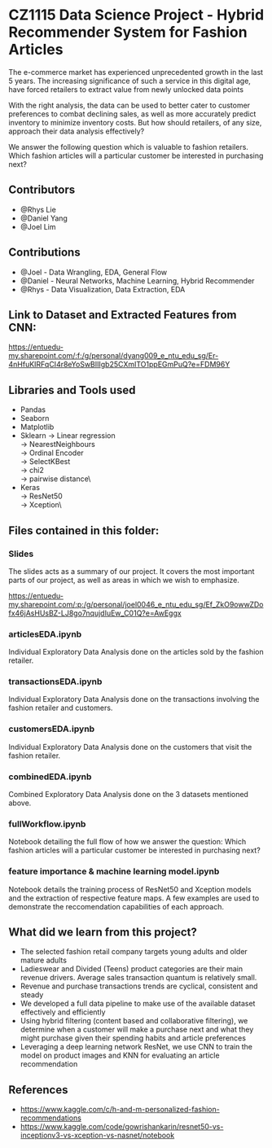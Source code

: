 # CZ1115 Data Science Project - Hybrid Recommender System for Fashion Articles

The e-commerce market has experienced unprecedented growth in the last 5 years. The increasing significance of such a service in this digital age, have forced retailers to extract value from newly unlocked data points

With the right analysis, the data can be used to better cater to customer preferences to combat declining sales, as well as more accurately predict inventory to minimize inventory costs.
But how should retailers, of any size, approach their data analysis effectively?

We answer the following question which is valuable to fashion retailers. Which fashion articles will a particular customer be interested in purchasing next?

## Contributors

- @Rhys Lie
- @Daniel Yang
- @Joel Lim

## Contributions

- @Joel - Data Wrangling, EDA, General Flow
- @Daniel - Neural Networks, Machine Learning, Hybrid Recommender
- @Rhys - Data Visualization, Data Extraction, EDA

## Link to Dataset and Extracted Features from CNN:

https://entuedu-my.sharepoint.com/:f:/g/personal/dyang009_e_ntu_edu_sg/Er-4nHfuKIRFqCI4r8eYoSwBIIIgb25CXmITO1ppEGmPuQ?e=FDM96Y

## Libraries and Tools used

- Pandas
- Seaborn
- Matplotlib
- Sklearn
  -> Linear regression\
  -> NearestNeighbours\
  -> Ordinal Encoder\
  -> SelectKBest\
  -> chi2\
  -> pairwise distance\
- Keras  
  -> ResNet50\
  -> Xception\

## Files contained in this folder:

### Slides

The slides acts as a summary of our project. It covers the most important parts of our project, as well as areas in which we wish to emphasize.

https://entuedu-my.sharepoint.com/:p:/g/personal/joel0046_e_ntu_edu_sg/Ef_ZkO9owwZDofx46jAsHUsBZ-LJ8go7nqujdIuEw_C01Q?e=AwEggx

### articlesEDA.ipynb

Individual Exploratory Data Analysis done on the articles sold by the fashion retailer.

### transactionsEDA.ipynb

Individual Exploratory Data Analysis done on the transactions involving the fashion retailer and customers.

### customersEDA.ipynb

Individual Exploratory Data Analysis done on the customers that visit the fashion retailer.

### combinedEDA.ipynb

Combined Exploratory Data Analysis done on the 3 datasets mentioned above.

### fullWorkflow.ipynb

Notebook detailing the full flow of how we answer the question: Which fashion articles will a particular customer be interested in purchasing next?

### feature importance & machine learning model.ipynb

Notebook details the training process of ResNet50 and Xception models and the extraction of respective feature maps. A few examples are used to demonstrate the reccomendation capabilities of each approach.

## What did we learn from this project?

- The selected fashion retail company targets young adults and older mature adults
- Ladieswear and Divided (Teens) product categories are their main revenue drivers. Average sales transaction quantum is relatively small.
- Revenue and purchase transactions trends are cyclical, consistent and steady
- We developed a full data pipeline to make use of the available dataset effectively and efficiently
- Using hybrid filtering (content based and collaborative filtering), we determine when a customer will make a purchase next and what they might purchase given their spending habits and article preferences
- Leveraging a deep learning network ResNet, we use CNN to train the model on product images and KNN for evaluating an article recommendation

## References

- https://www.kaggle.com/c/h-and-m-personalized-fashion-recommendations
- https://www.kaggle.com/code/gowrishankarin/resnet50-vs-inceptionv3-vs-xception-vs-nasnet/notebook

